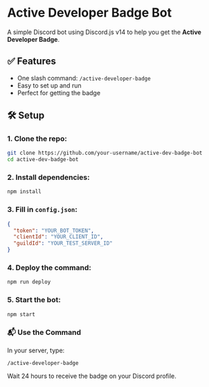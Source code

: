 # Active Developer Badge Bot

A simple Discord bot using Discord.js v14 to help you get the **Active Developer Badge**.

## ✅ Features
- One slash command: `/active-developer-badge`
- Easy to set up and run
- Perfect for getting the badge

## 🛠️ Setup

### 1. Clone the repo:
```bash
git clone https://github.com/your-username/active-dev-badge-bot
cd active-dev-badge-bot
```

### 2. Install dependencies:
```bash
npm install
```

### 3. Fill in `config.json`:
```json
{
  "token": "YOUR_BOT_TOKEN",
  "clientId": "YOUR_CLIENT_ID",
  "guildId": "YOUR_TEST_SERVER_ID"
}
```

### 4. Deploy the command:
```bash
npm run deploy
```

### 5. Start the bot:
```bash
npm start
```

### 📬 Use the Command

In your server, type:

```
/active-developer-badge
```

Wait 24 hours to receive the badge on your Discord profile.
